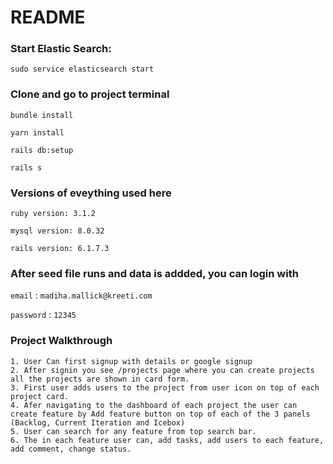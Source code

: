 # README

### Start Elastic Search:

`sudo service elasticsearch start`


### Clone and go to project terminal

`bundle install`

`yarn install`
  
`rails db:setup`

`rails s`


  ### Versions of eveything used here

  `ruby version: 3.1.2`

  `mysql version: 8.0.32`

  `rails version: 6.1.7.3`

  ### After seed file runs and data is addded, you can login with

  `email` : `madiha.mallick@kreeti.com`
  
  `password` : `12345`


  ### Project Walkthrough

    1. User Can first signup with details or google signup
    2. After signin you see /projects page where you can create projects all the projects are shown in card form.
    3. First user adds users to the project from user icon on top of each project card.
    4. Afer navigating to the dashboard of each project the user can create feature by Add feature button on top of each of the 3 panels
    (Backlog, Current Iteration and Icebox)
    5. User can search for any feature from top search bar.
    6. The in each feature user can, add tasks, add users to each feature, add comment, change status.
    

  
